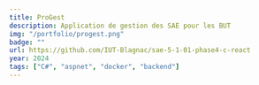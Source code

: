 ```yaml
---
title: ProGest
description: Application de gestion des SAE pour les BUT
img: "/portfolio/progest.png"
badge: ""
url: https://github.com/IUT-Blagnac/sae-5-1-01-phase4-c-react
year: 2024
tags: ["C#", "aspnet", "docker", "backend"]
---
```

